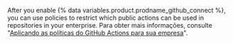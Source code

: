 After you enable {% data variables.product.prodname_github_connect %}, you can use policies to restrict which public actions can be used in repositories in your enterprise. Para obter mais informações, consulte "[Aplicando as políticas do GitHub Actions para sua empresa](/admin/github-actions/enforcing-github-actions-policies-for-your-enterprise)".
